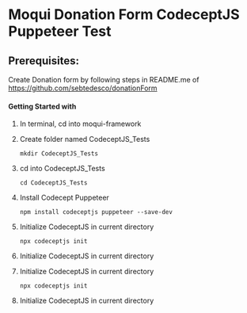 # Moqui Donation Form CodeceptJS Puppeteer Test

## Prerequisites:

Create Donation form by following steps in README.me of https://github.com/sebtedesco/donationForm

#### Getting Started with 

1. In terminal, cd into moqui-framework
2. Create folder named CodeceptJS_Tests

    ```shell
    mkdir CodeceptJS_Tests
    ```
3. cd into CodeceptJS_Tests

    ```shell
    cd CodeceptJS_Tests
    ```
4. Install Codecept Puppeteer

    ```shell
    npm install codeceptjs puppeteer --save-dev
    ```
5. Initialize CodeceptJS in current directory

    ```shell
    npx codeceptjs init
    ```
5. Initialize CodeceptJS in current directory
5. Initialize CodeceptJS in current directory

    ```shell
    npx codeceptjs init
    ```
5. Initialize CodeceptJS in current directory
